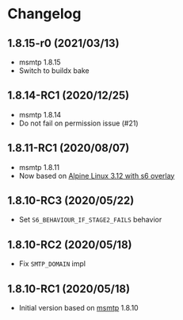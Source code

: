 # Changelog

## 1.8.15-r0 (2021/03/13)

* msmtp 1.8.15
* Switch to buildx bake

## 1.8.14-RC1 (2020/12/25)

* msmtp 1.8.14
* Do not fail on permission issue (#21)

## 1.8.11-RC1 (2020/08/07)

* msmtp 1.8.11
* Now based on [Alpine Linux 3.12 with s6 overlay](https://github.com/crazy-max/docker-alpine-s6/)

## 1.8.10-RC3 (2020/05/22)

* Set `S6_BEHAVIOUR_IF_STAGE2_FAILS` behavior

## 1.8.10-RC2 (2020/05/18)

* Fix `SMTP_DOMAIN` impl

## 1.8.10-RC1 (2020/05/18)

* Initial version based on [msmtp](https://marlam.de/msmtp/) 1.8.10
